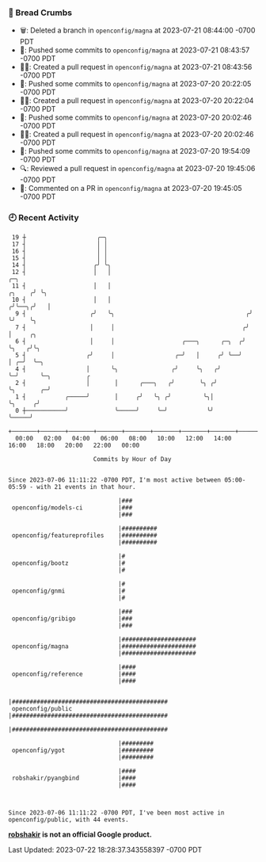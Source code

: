 ### 🍞 Bread Crumbs

 * 🗑: Deleted a branch in `openconfig/magna` at 2023-07-21 08:44:00 -0700 PDT
 * 🚢: Pushed some commits to `openconfig/magna` at 2023-07-21 08:43:57 -0700 PDT
 * ✍🏼: Created a pull request in `openconfig/magna` at 2023-07-21 08:43:56 -0700 PDT
 * 🚢: Pushed some commits to `openconfig/magna` at 2023-07-20 20:22:05 -0700 PDT
 * ✍🏼: Created a pull request in `openconfig/magna` at 2023-07-20 20:22:04 -0700 PDT
 * 🚢: Pushed some commits to `openconfig/magna` at 2023-07-20 20:02:46 -0700 PDT
 * ✍🏼: Created a pull request in `openconfig/magna` at 2023-07-20 20:02:46 -0700 PDT
 * 🚢: Pushed some commits to `openconfig/magna` at 2023-07-20 19:54:09 -0700 PDT
 * 🔍: Reviewed a pull request in  `openconfig/magna` at 2023-07-20 19:45:06 -0700 PDT
 * 💬: Commented on a PR in  `openconfig/magna` at 2023-07-20 19:45:05 -0700 PDT

### 🕘 Recent Activity
```
 19 ┼                    ╭─╮
 17 ┤                    │ │
 16 ┤                    │ │
 15 ┤                    │ │
 14 ┤                   ╭╯ ╰╮
 12 ┤                   │   │                                               ╭─╮
 11 ┤                   │   │                                        ╭╮    ╭╯ ╰╮
 10 ┤                   │   │                                       ╭╯╰──╮╭╯   │
  9 ┤                  ╭╯   ╰╮                                     ╭╯    ╰╯    ╰╮
  7 ┤                  │     │                                    ╭╯            │     ╭╮
  6 ┤                  │     │                   ╭───╮      ╭─╮  ╭╯             ╰╮   ╭╯╰╮
  5 ┤                 ╭╯     │                 ╭─╯   │     ╭╯ ╰──╯               │ ╭─╯  ╰─╮
  4 ┤                 │      ╰╮               ╭╯     ╰╮   ╭╯                     ╰─╯      ╰─╮          ╭
  2 ┤                 │       │      ╭───╮   ╭╯       ╰╮ ╭╯                                 ╰╮       ╭─╯
  1 ┤           ╭─────╯       │     ╭╯   ╰╮ ╭╯         ╰╮│                                   ╰╮     ╭╯
  0 ┼───────────╯             ╰─────╯     ╰─╯           ╰╯                                    ╰─────╯
    +───────+───────+───────+───────+───────+───────+───────+───────+───────+───────+───────+───────+────
  00:00   02:00   04:00   06:00   08:00   10:00   12:00   14:00   16:00   18:00   20:00   22:00   00:00   

						Commits by Hour of Day


Since 2023-07-06 11:11:22 -0700 PDT, I'm most active between 05:00-05:59 - with 21 events in that hour.

```



```
                               |###
 openconfig/models-ci          |###
                               |###

                               |##########
 openconfig/featureprofiles    |##########
                               |##########

                               |#
 openconfig/bootz              |#
                               |#

                               |#
 openconfig/gnmi               |#
                               |#

                               |###
 openconfig/gribigo            |###
                               |###

                               |#####################
 openconfig/magna              |#####################
                               |#####################

                               |####
 openconfig/reference          |####
                               |####

                               |############################################
 openconfig/public             |############################################
                               |############################################

                               |#########
 openconfig/ygot               |#########
                               |#########

                               |####
 robshakir/pyangbind           |####
                               |####



Since 2023-07-06 11:11:22 -0700 PDT, I've been most active in openconfig/public, with 44 events.

```
**[robshakir](mailto:robjs@google.com) is not an official Google product.**  


Last Updated: 2023-07-22 18:28:37.343558397 -0700 PDT
